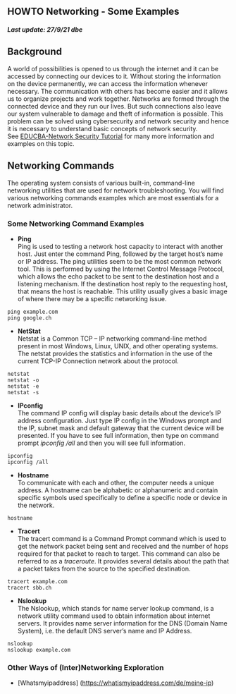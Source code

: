 ## HOWTO Networking - Some Examples
##### Last update: 27/9/21 dbe

## Background
A world of possibilities is opened to us through the internet and it can be accessed by connecting our devices to it. Without storing the information on the device permanently, we can access the information whenever necessary. The communication with others has become easier and it allows us to organize projects and work together. Networks are formed through the connected device and they run our lives. But such connections also leave our system vulnerable to damage and theft of information is possible. This problem can be solved using cybersecurity and network security and hence it is necessary to understand basic concepts of network security.  
See [EDUCBA-Network Security Tutorial](https://www.educba.com/software-development/software-development-tutorials/network-security-tutorial/) for many more information and examples on this topic.


## Networking Commands 
The operating system consists of various built-in, command-line networking utilities that are used for network troubleshooting. You will find various networking commands examples which are most essentials for a network administrator.

### Some Networking Command Examples
* **Ping**  
Ping is used to testing a network host capacity to interact with another host. Just enter the command Ping, followed by the target host’s name or IP address. The ping utilities seem to be the most common network tool. This is performed by using the Internet Control Message Protocol, which allows the echo packet to be sent to the destination host and a listening mechanism. If the destination host reply to the requesting host, that means the host is reachable. This utility usually gives a basic image of where there may be a specific networking issue.  
```
ping example.com
ping google.ch
```  

* **NetStat**  
Netstat is a Common TCP – IP networking command-line method present in most Windows, Linux, UNIX, and other operating systems. The netstat provides the statistics and information in the use of the current TCP-IP Connection network about the protocol.  
```
netstat  
netstat -o
netstat -e
netstat -s
```  

* **IPconfig**  
The command IP config will display basic details about the device’s IP address configuration. Just type IP config in the Windows prompt and the IP, subnet mask and default gateway that the current device will be presented. If you have to see full information, then type on command prompt *ipconfig /all* and then you will see full information.  
```
ipconfig  
ipconfig /all
```  

* **Hostname**  
To communicate with each and other, the computer needs a unique address. A hostname can be alphabetic or alphanumeric and contain specific symbols used specifically to define a specific node or device in the network.  
```
hostname
```  

* **Tracert**  
The tracert command is a Command Prompt command which is used to get the network packet being sent and received and the number of hops required for that packet to reach to target. This command can also be referred to as a *traceroute*. It provides several details about the path that a packet takes from the source to the specified destination.  
```
tracert example.com
tracert sbb.ch
```  

* **Nslookup**    
The Nslookup, which stands for name server lookup command, is a network utility command used to obtain information about internet servers. It provides name server information for the DNS (Domain Name System), i.e. the default DNS server’s name and IP Address.  
```
nslookup
nslookup example.com
```  

### Other Ways of (Inter)Networking Exploration

* [Whatsmyipaddress] (https://whatismyipaddress.com/de/meine-ip)


